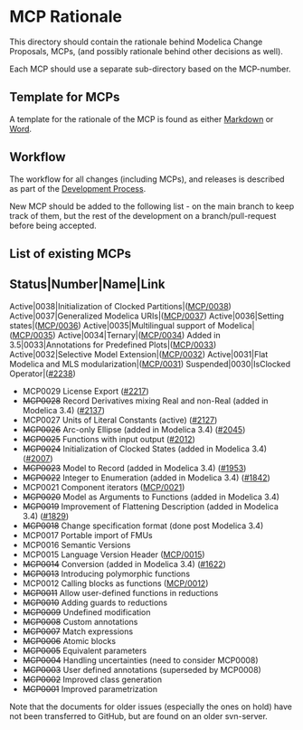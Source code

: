 
# MCP Rationale
This directory should contain the rationale behind Modelica Change Proposals, MCPs,
(and possibly rationale behind other decisions as well). 

Each MCP should use a separate sub-directory based on the MCP-number.

## Template for MCPs

A template for the rationale of the MCP is found as either [Markdown](MCPTemplate.MD) or [Word](MCP_Template_Overview.dotx).

## Workflow

The workflow for all changes (including MCPs), and releases is described as part of the [Development Process](DevelopmentProcess.md).

New MCP should be added to the following list - on the main branch to keep track of them,
but the rest of the development on a branch/pull-request before being accepted.

## List of existing MCPs
Status|Number|Name|Link
-----------------------
Active|0038|Initialization of Clocked Partitions|([MCP/0038](https://github.com/modelica/ModelicaSpecification/tree/MCP/0038/RationaleMCP/0038))
Active|0037|Generalized Modelica URIs|([MCP/0037](https://github.com/modelica/ModelicaSpecification/tree/MCP/0037/RationaleMCP/0037))
Active|0036|Setting states|([MCP/0036](https://github.com/modelica/ModelicaSpecification/tree/MCP/0036/RationaleMCP/0036))
Active|0035|Multilingual support of Modelica|([MCP/0035](https://github.com/modelica/ModelicaSpecification/tree/MCP/0035/RationaleMCP/0035))
Active|0034|Ternary|([MCP/0034](https://github.com/modelica/ModelicaSpecification/tree/MCP/0034/RationaleMCP/0034))
Added in 3.5|0033|Annotations for Predefined Plots|([MCP/0033](https://github.com/modelica/ModelicaSpecification/tree/MCP/0033/RationaleMCP/0033))
Active|0032|Selective Model Extension|([MCP/0032](https://github.com/modelica/ModelicaSpecification/tree/MCP/0032/RationaleMCP/0032))
Active|0031|Flat Modelica and MLS modularization|([MCP/0031](https://github.com/modelica/ModelicaSpecification/tree/MCP/0031/RationaleMCP/0031))
Suspended|0030|IsClocked Operator|([#2238](https://github.com/modelica/ModelicaSpecification/issues/2238))

- MCP0029 License Export ([#2217](https://github.com/modelica/ModelicaSpecification/issues/2217))
- ~~MCP0028~~ Record Derivatives mixing Real and non-Real (added in Modelica 3.4) ([#2137](https://github.com/modelica/ModelicaSpecification/issues/2137))
- MCP0027 Units of Literal Constants (active) ([#2127](https://github.com/modelica/ModelicaSpecification/issues/2127))
- ~~MCP0026~~ Arc-only Ellipse (added in Modelica 3.4) ([#2045](https://github.com/modelica/ModelicaSpecification/issues/2045))
- ~~MCP0025~~ Functions with input output ([#2012](https://github.com/modelica/ModelicaSpecification/issues/2012))
- ~~MCP0024~~ Initialization of Clocked States (added in Modelica 3.4) ([#2007](https://github.com/modelica/ModelicaSpecification/issues/2007))
- ~~MCP0023~~ Model to Record (added in Modelica 3.4) ([#1953](https://github.com/modelica/ModelicaSpecification/issues/1953))
- ~~MCP0022~~ Integer to Enumeration (added in Modelica 3.4) ([#1842](https://github.com/modelica/ModelicaSpecification/issues/1842))
- MCP0021 Component iterators ([MCP/0021](https://github.com/modelica/ModelicaSpecification/tree/MCP/0021/RationaleMCP/0021))
- ~~MCP0020~~ Model as Arguments to Functions (added in Modelica 3.4)
- ~~MCP0019~~ Improvement of Flattening Description (added in Modelica 3.4) ([#1829](https://github.com/modelica/ModelicaSpecification/issues/1829))
- ~~MCP0018~~ Change specification format (done post Modelica 3.4)
- MCP0017 Portable import of FMUs
- MCP0016 Semantic Versions
- MCP0015 Language Version Header ([MCP/0015](https://github.com/modelica/ModelicaSpecification/tree/MCP/0015/RationaleMCP/0015))
- ~~MCP0014~~ Conversion (added in Modelica 3.4) ([#1622](https://github.com/modelica/ModelicaSpecification/issues/1622))
- ~~MCP0013~~ Introducing polymorphic functions
- MCP0012 Calling blocks as functions ([MCP/0012](https://github.com/modelica/ModelicaSpecification/tree/master/RationaleMCP/0012))
- ~~MCP0011~~ Allow user-defined functions in reductions
- ~~MCP0010~~ Adding guards to reductions
- ~~MCP0009~~ Undefined modification
- ~~MCP0008~~ Custom annotations
- ~~MCP0007~~ Match expressions
- ~~MCP0006~~ Atomic blocks
- ~~MCP0005~~ Equivalent parameters
- ~~MCP0004~~ Handling uncertainties (need to consider MCP0008)
- ~~MCP0003~~ User defined annotations (superseded by MCP0008)
- ~~MCP0002~~ Improved class generation
- ~~MCP0001~~ Improved parametrization

Note that the documents for older issues (especially the ones on hold) have not been transferred to GitHub, but are found on an older svn-server.
